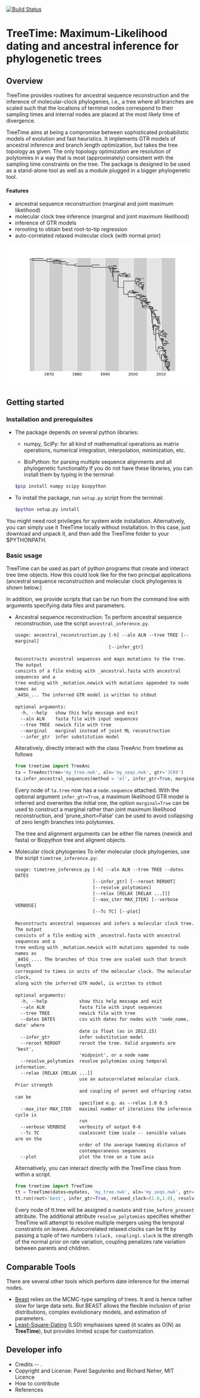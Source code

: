 [![Build Status](https://travis-ci.org/neherlab/treetime.svg?branch=master)](https://travis-ci.org/neherlab/treetime)

# TreeTime: Maximum-Likelihood dating and ancestral inference for phylogenetic trees

## Overview

TreeTime provides routines for ancestral sequence reconstruction and the inference of molecular-clock phylogenies, i.e., a tree where all branches are scaled such that the locations of terminal nodes correspond to their sampling times and internal nodes are placed at the most likely time of divergence.

TreeTime aims at being a compromise between sophisticated probabilistic models of evolution and fast heuristics. It implements GTR models of ancestral inference and branch length optimization, but takes the tree topology as given.
The only topology optimization are resolution of polytomies in a way that is most (approximately) consistent with the sampling time constraints on the tree.
The package is designed to be used as a stand-alone tool as well as a module plugged in a bigger phylogenetic tool.

#### Features
* ancestral sequence reconstruction (marginal and joint maximum likelihood)
* molecular clock tree inference (marginal and joint maximum likelihood)
* inference of GTR models
* rerooting to obtain best root-to-tip regression
* auto-correlated relaxed molecular clock (with normal prior)

![Molecular clock phylogeny of 200 NA sequences of influenza A H3N2](doc/flu_200.png)

## Getting started

### Installation and prerequisites

* The package depends on several python libraries:
    - numpy, SciPy: for all kind of mathematical operations as matrix operations, numerical integration, interpolation, minimization, etc.

    - BioPython: for parsing multiple sequence alignments and all phylogenetic functionality
  If you do not have these libraries, you can install them by typing in the terminal:
    ```bash
    $pip install numpy scipy biopython
    ```

* To install the package, run `setup.py` script from the terminal:
    ```bash
    $python setup.py install
    ```

You might need root privileges for system wide installation. Alternatively, you can simply use it TreeTime locally without installation. In this case, just download and unpack it, and then add the TreeTime folder to your $PYTHONPATH.


### Basic usage
TreeTime can be used as part of python programs that create and interact tree time objects. How this could look like for the two principal applications (ancestral sequence reconstruction and molecular clock phylogenies is shown below.)

In addition, we provide scripts that can be run from the command line with arguments specifying data files and parameters.


* Ancestral sequence reconstruction:
  To perform ancestral sequence reconstruction, use the script `ancestral_inference.py`.
  ```
  usage: ancestral_reconstruction.py [-h] --aln ALN --tree TREE [--marginal]
                                     [--infer_gtr]

  Reconstructs ancestral sequences and maps mutations to the tree. The output
  consists of a file ending with _ancestral.fasta with ancestral sequences and a
  tree ending with _mutation.newick with mutations appended to node names as
  _A45G_... The inferred GTR model is written to stdout

  optional arguments:
    -h, --help   show this help message and exit
    --aln ALN    fasta file with input sequences
    --tree TREE  newick file with tree
    --marginal   marginal instead of joint ML reconstruction
    --infer_gtr  infer substitution model
  ```

  Alteratively, directly interact with the class TreeAnc from treetime as follows
    ```python
    from treetime import TreeAnc
    ta = TreeAnc(tree='my_tree.nwk', aln='my_seqs.nwk', gtr='JC69')
    ta.infer_ancestral_sequences(method = 'ml', infer_gtr=True, marginal=False)
    ```
  Every node of `ta.tree` now has a `node.sequence` attached. With the optional argument `infer_gtr=True`, a maximum likelihood GTR model is inferred and overwrites the initial one, the option `marginal=True` can be used to construct a marginal rather than joint maximum likelihood reconstruction, and 'prune_short=False' can be used to avoid collapsing of zero length branches into polytomies.

  The tree and alignment arguments can be either file names (newick and fasta) or Biopython tree and alignent objects.

* Molecular clock phylogenies
  To infer molecular clock phylogenies, use the script `timetree_inference.py`:
  ```
  usage: timetree_inference.py [-h] --aln ALN --tree TREE --dates DATES
                               [--infer_gtr] [--reroot REROOT]
                               [--resolve_polytomies]
                               [--relax [RELAX [RELAX ...]]]
                               [--max_iter MAX_ITER] [--verbose VERBOSE]
                               [--Tc TC] [--plot]

  Reconstructs ancestral sequences and infers a molecular clock tree. The output
  consists of a file ending with _ancestral.fasta with ancestral sequences and a
  tree ending with _mutation.newick with mutations appended to node names as
  _A45G_.... The branches of this tree are scaled such that branch length
  correspond to times in units of the molecular clock. The molecular clock,
  along with the inferred GTR model, is written to stdout

  optional arguments:
    -h, --help            show this help message and exit
    --aln ALN             fasta file with input sequences
    --tree TREE           newick file with tree
    --dates DATES         csv with dates for nodes with 'node_name, date' where
                          date is float (as in 2012.15)
    --infer_gtr           infer substitution model
    --reroot REROOT       reroot the tree. Valid arguments are 'best',
                          'midpoint', or a node name
    --resolve_polytomies  resolve polytomies using temporal information.
    --relax [RELAX [RELAX ...]]
                          use an autocorrelated molecular clock. Prior strength
                          and coupling of parent and offspring rates can be
                          specified e.g. as --relax 1.0 0.5
    --max_iter MAX_ITER   maximal number of iterations the inference cycle is
                          run
    --verbose VERBOSE     verbosity of output 0-6
    --Tc TC               coalescent time scale -- sensible values are on the
                          order of the average hamming distance of
                          contemporaneous sequences
    --plot                plot the tree on a time axis
  ```
  Alternatively, you can interact directly with the TreeTime class from within a script.

    ```python
    from treetime import TreeTime
    tt = TreeTime(dates=mydates, 'my_tree.nwk', aln='my_seqs.nwk', gtr='JC69')
    tt.run(root='best', infer_gtr=True, relaxed_clock=(1.0,1.0), resolve_polytomies=True, max_iter=2)
    ```
  Every node of tt.tree will be assigned a `numdate` and `time_before_present` attribute. The additional attribute `resolve_polytomies` specifies whether TreeTime will attempt to resolve multiple mergers using the temporal constraints on leaves. Autocorrelated relaxed clocks can be fit by passing a tuple of two numbers `(slack, coupling)`. `slack` is the strength of the normal prior on rate variation, coupling penalizes rate variation between parents and children.

## Comparable Tools

There are several other tools which perform date inference for the internal nodes.
* [Beast](http://beast.bio.ed.ac.uk/) relies on the MCMC-type sampling of trees. It and is hence rather slow for large data sets. But BEAST allows the flexible inclusion of prior distributions, complex evolutionary models, and estimation of parameters.
* [Least-Square-Dating](http://www.atgc-montpellier.fr/LSD/) (LSD) emphasises speed (it scales as O(N) as **TreeTime**), but provides limited scope for customization.


## Developer info

  - Credits -- .
  - Copyright and License: Pavel Sagulenko and Richard Neher, MIT Licence
  - How to contribute
  - References

